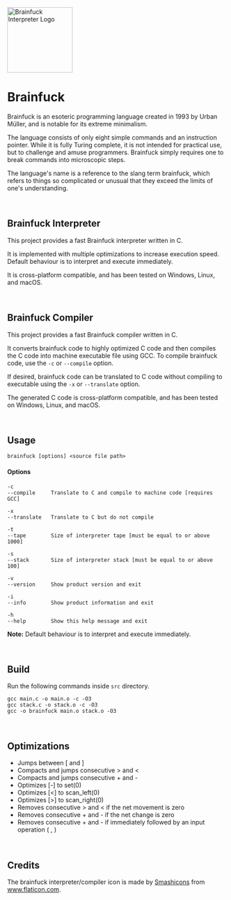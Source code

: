 <img src="https://github.com/prat-man/Brainfuck/blob/master/res/icon.ico" alt="Brainfuck Interpreter Logo" width="150">

# Brainfuck

Brainfuck is an esoteric programming language created in 1993 by Urban Müller, and is notable for its extreme minimalism.

The language consists of only eight simple commands and an instruction pointer. While it is fully Turing complete, it is not intended for practical use, but to challenge and amuse programmers. Brainfuck simply requires one to break commands into microscopic steps.

The language's name is a reference to the slang term brainfuck, which refers to things so complicated or unusual that they exceed the limits of one's understanding.

<br>

## Brainfuck Interpreter

This project provides a fast Brainfuck interpreter written in C.

It is implemented with multiple optimizations to increase execution speed.<br>
Default behaviour is to interpret and execute immediately.

It is cross-platform compatible, and has been tested on Windows, Linux, and macOS.

<br>

## Brainfuck Compiler

This project provides a fast Brainfuck compiler written in C.

It converts brainfuck code to highly optimized C code and then compiles the C code into machine executable file using GCC.
To compile brainfuck code, use the <code>-c</code> or <code>--compile</code> option.

If desired, brainfuck code can be translated to C code without compiling to executable using the <code>-x</code> or <code>--translate</code> option.

The generated C code is cross-platform compatible, and has been tested on Windows, Linux, and macOS.

<br>

## Usage

    brainfuck [options] <source file path>
    
#### Options

    -c
    --compile     Translate to C and compile to machine code [requires GCC]

    -x
    --translate   Translate to C but do not compile

    -t
    --tape        Size of interpreter tape [must be equal to or above 1000]

    -s
    --stack       Size of interpreter stack [must be equal to or above 100]

    -v
    --version     Show product version and exit

    -i
    --info        Show product information and exit

    -h
    --help        Show this help message and exit

__Note:__ Default behaviour is to interpret and execute immediately.

<br>

## Build

Run the following commands inside <code>src</code> directory.

    gcc main.c -o main.o -c -O3
    gcc stack.c -o stack.o -c -O3
    gcc -o brainfuck main.o stack.o -O3

<br>

## Optimizations

 * Jumps between [ and ]
 * Compacts and jumps consecutive > and <
 * Compacts and jumps consecutive + and -
 * Optimizes [-] to set(0)
 * Optimizes [<] to scan_left(0)
 * Optimizes [>] to scan_right(0)
 * Removes consecutive > and < if the net movement is zero
 * Removes consecutive + and - if the net change is zero
 * Removes consecutive + and - if immediately followed by an input operation ( , )

<br>

## Credits

The brainfuck interpreter/compiler icon is made by <a href="https://www.flaticon.com/authors/smashicons" title="Smashicons">Smashicons</a> from <a href="https://www.flaticon.com/" title="Flaticon">www.flaticon.com</a>.
